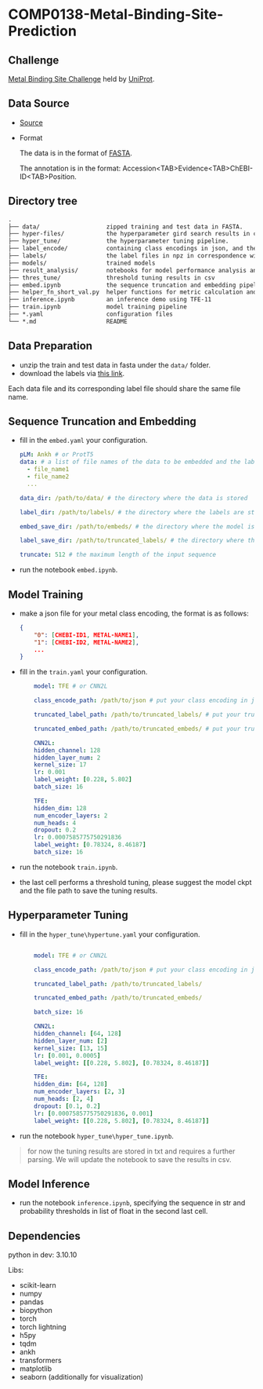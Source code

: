 # COMP0138-Metal-Binding-Site-Prediction

## Challenge

[Metal Binding Site Challenge](https://drive.google.com/drive/folders/1wQWuywtJPw70nzqjhN5r11F1Fk5DYawK) held by [UniProt](https://www.uniprot.org/).

## Data Source

- [Source](https://ftp.ebi.ac.uk/pub/contrib/UniProt/prediction_challenges/1_metal_binding/)
- Format

  The data is in the format of [FASTA](https://en.wikipedia.org/wiki/FASTA_format).

  The annotation is in the format: Accession\<TAB\>Evidence\<TAB\>ChEBI-ID\<TAB\>Position.

## Directory tree

```txt
.
├── data/                   zipped training and test data in FASTA.
├── hyper-files/            the hyperparameter gird search results in csv.
├── hyper_tune/             the hyperparameter tuning pipeline.
├── label_encode/           containing class encodings in json, and the ChEBI-ID of the metal classes and metal-binding annotation file provided by UNiProt.
├── labels/                 the label files in npz in correspondence with the data files in data/
├── models/                 trained models
├── result_analysis/        notebooks for model performance analysis and visualization
├── thres_tune/             threshold tuning results in csv
├── embed.ipynb             the sequence truncation and embedding pipelines
├── helper_fn_short_val.py  helper functions for metric calculation and others
├── inference.ipynb         an inference demo using TFE-11
├── train.ipynb             model training pipeline
├── *.yaml                  configuration files
└── *.md                    README
```

## Data Preparation

- unzip the train and test data in fasta under the `data/` folder.
- download the labels via [this link](https://drive.google.com/drive/folders/17YSJRBH2Dx0wZo21pxW-LsG6NJQkiWcx?usp=sharing).

Each data file and its corresponding label file should share the same file name.

## Sequence Truncation and Embedding

- fill in the `embed.yaml` your configuration.

  ```yaml
  pLM: Ankh # or ProtT5
  data: # a list of file names of the data to be embedded and the label (use same name)
    - file_name1
    - file_name2
    ...

  data_dir: /path/to/data/ # the directory where the data is stored

  label_dir: /path/to/labels/ # the directory where the labels are stored

  embed_save_dir: /path/to/embeds/ # the directory where the model is saved

  label_save_dir: /path/to/truncated_labels/ # the directory where the labels are saved

  truncate: 512 # the maximum length of the input sequence

  ```

- run the notebook `embed.ipynb`.

## Model Training

- make a json file for your metal class encoding, the format is as follows:

  ```json
  {
      "0": [CHEBI-ID1, METAL-NAME1],
      "1": [CHEBI-ID2, METAL-NAME2],
      ...
  }

  ```

- fill in the `train.yaml` your configuration.

  ```yaml
      model: TFE # or CNN2L

      class_encode_path: /path/to/json # put your class encoding in json here

      truncated_label_path: /path/to/truncated_labels/ # put your truncated labels here, please split train positive and negative labels into separate files, name the pos one containing the keyword "pos" and "train" and the neg one containing the keyword "neg" and "train". The test label file should contain "test".

      truncated_embed_path: /path/to/truncated_embeds/ # put your truncated embeddings here, please split train positive and negative embeddings into separate files, name the pos one containing the keyword "pos" and "train" and the neg one containing the keyword "neg" and "train". The test embedding file should contain "test".

      CNN2L:
      hidden_channel: 128
      hidden_layer_num: 2
      kernel_size: 17
      lr: 0.001
      label_weight: [0.228, 5.802]
      batch_size: 16

      TFE:
      hidden_dim: 128
      num_encoder_layers: 2
      num_heads: 4
      dropout: 0.2
      lr: 0.0007585775750291836
      label_weight: [0.78324, 8.46187]
      batch_size: 16

  ```

- run the notebook `train.ipynb`.
- the last cell performs a threshold tuning, please suggest the model ckpt and the file path to save the tuning results.

## Hyperparameter Tuning

- fill in the `hyper_tune\hypertune.yaml` your configuration.

  ```yaml

      model: TFE # or CNN2L

      class_encode_path: /path/to/json # put your class encoding in json here

      truncated_label_path: /path/to/truncated_labels/

      truncated_embed_path: /path/to/truncated_embeds/

      batch_size: 16

      CNN2L:
      hidden_channel: [64, 128]
      hidden_layer_num: [2]
      kernel_size: [13, 15]
      lr: [0.001, 0.0005]
      label_weight: [[0.228, 5.802], [0.78324, 8.46187]]

      TFE:
      hidden_dim: [64, 128]
      num_encoder_layers: [2, 3]
      num_heads: [2, 4]
      dropout: [0.1, 0.2]
      lr: [0.0007585775750291836, 0.001]
      label_weight: [[0.228, 5.802], [0.78324, 8.46187]]


  ```

- run the notebook `hyper_tune\hyper_tune.ipynb`.

> for now the tuning results are stored in txt and requires a further parsing. We will update the notebook to save the results in csv.

## Model Inference

- run the notebook `inference.ipynb`, specifying the sequence in str and probability thresholds in list of float in the second last cell.

## Dependencies

python in dev: 3.10.10

Libs:

- scikit-learn
- numpy
- pandas
- biopython
- torch
- torch lightning
- h5py
- tqdm
- ankh
- transformers
- matplotlib
- seaborn (additionally for visualization)
